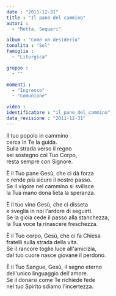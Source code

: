 ```yaml
---
date : "2011-12-31"
title : "Il pane del cammino"
autori : 
  - "Motta, Sequeri"

album : "Come un desiderio"
tonalita : "Sol"
famiglia : 
  - "Liturgica"

gruppo : 
  - ""

momenti : 
  - "Ingresso"
  - "Comunione"

video : 
identificatore : "il_pane_del_cammino"
data_revisione : "2011-12-31"
---
```

  
  
Il tuo popolo in cammino  
cerca in Te la guida.  
Sulla strada verso il regno  
sei sostegno col Tuo Corpo,  
resta sempre con  Signore.  
  
  
È il Tuo pane Gesù, che ci dà forza  
e rende più sicuro il nostro passo.  
Se il vigore nel cammino si svilisce   
la Tua mano dona lieta la speranza.  
  
  
È il tuo vino Gesù, che ci disseta  
e sveglia in noi l'ardore di seguirti.  
Se la gioia cede il passo alla stanchezza,   
la Tua voce fa rinascere freschezza.  
  
  
È il Tuo corpo, Gesù, che ci fa Chiesa  
fratelli sulla strada della vita.  
Se il rancore toglie luce all'amicizia,   
dal tuo cuore nasce giovane il perdono.  
  
  
È il Tuo Sangue, Gesù, il segno eterno  
dell'unico linguaggio dell'amore.  
Se il donarsi come Te richiede fede   
nel tuo Spirito sdiamo l'incertezza.  
  
  
  
